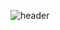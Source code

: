![header](https://capsule-render.vercel.app/api?type=rounded&color=auto&height=300&section=header&text=Stillssi's%20Github&fontSize=90)
